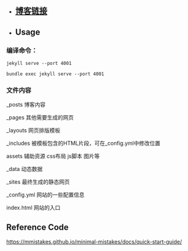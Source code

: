 # 


- ## [博客链接](https://fanl0228.github.io/)

- ## Usage
### 编译命令： 
    jekyll serve --port 4001
    
    bundle exec jekyll serve --port 4001



### 文件内容
_posts 博客内容

_pages 其他需要生成的网页


_layouts 网页排版模板

_includes 被模板包含的HTML片段，可在_config.yml中修改位置

assets 辅助资源 css布局 js脚本 图片等

_data 动态数据

_sites 最终生成的静态网页

_config.yml 网站的一些配置信息

index.html 网站的入口


## Reference Code

https://mmistakes.github.io/minimal-mistakes/docs/quick-start-guide/


